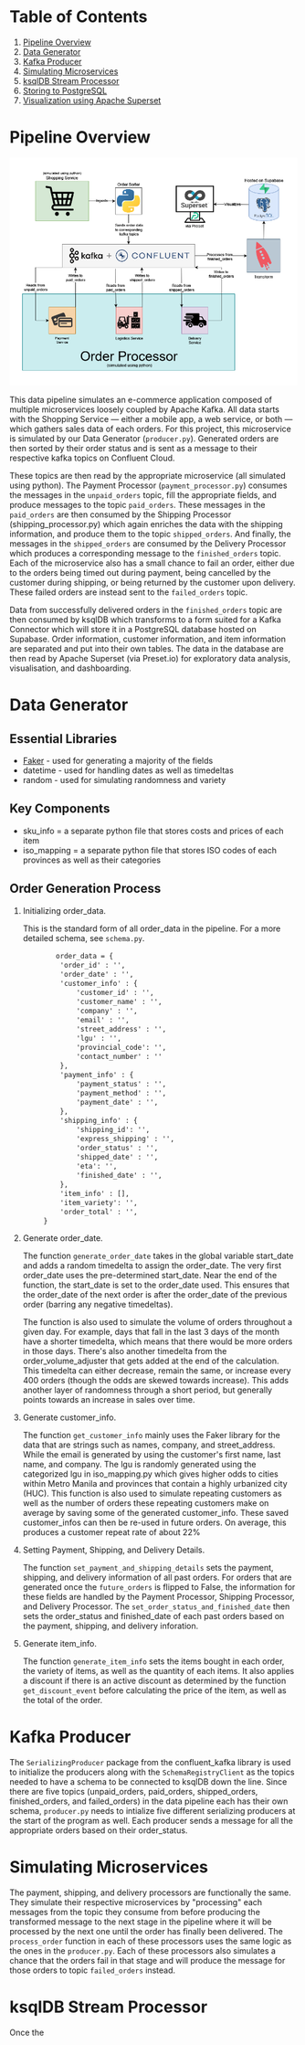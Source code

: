 # Table of Contents
1. [Pipeline Overview](#pipeline-overview)
2. [Data Generator](#data-generator)
3. [Kafka Producer](#kafka-producer)
4. [Simulating Microservices](#simulating-microservices)
5. [ksqlDB Stream Processor](#ksqldb-stream-processor)
6. [Storing to PostgreSQL](#storing-to-postgresql)
7. [Visualization using Apache Superset](#visualization-using-apache-superset)

# Pipeline Overview

![](/images/data_pipeline.png)

This data pipeline simulates an e-commerce application composed of multiple microservices loosely coupled by Apache Kafka. All data starts with the Shopping Service — either a mobile app, a web service, or both — which gathers sales data of each orders. For this project, this microservice is simulated by our Data Generator (`producer.py`). Generated orders are then sorted by their order status and is sent as a message to their respective kafka topics on Confluent Cloud. 

These topics are then read by the appropriate microservice (all simulated using python). The Payment Processor (`payment_processor.py`) consumes the messages in the `unpaid_orders` topic, fill the appropriate fields, and produce messages to the topic `paid_orders`. These messages in the `paid_orders` are then consumed by the Shipping Processor (shipping_processor.py) which again enriches the data with the shipping information, and produce them to the topic `shipped_orders`. And finally, the messages in the `shipped_orders` are consumed by the Delivery Processor which produces a corresponding message to the `finished_orders` topic. Each of the microservice also has a small chance to fail an order, either due to the orders being timed out during payment, being cancelled by the customer during shipping, or being returned by the customer upon delivery. These failed orders are instead sent to the `failed_orders` topic. 

Data from successfully delivered orders in the `finished_orders` topic are then consumed by ksqlDB which transforms to a form suited for a Kafka Connector which will store it in a PostgreSQL database hosted on Supabase. Order information, customer information, and item information are separated and put into their own tables. The data in the database are then read by Apache Superset (via Preset.io) for exploratory data analysis, visualisation, and dashboarding. 

# Data Generator

## Essential Libraries
- [Faker](https://faker.readthedocs.io/) - used for generating a majority of the fields
- datetime - used for handling dates as well as timedeltas
- random - used for simulating randomness and variety

## Key Components
- sku_info = a separate python file that stores costs and prices of each item
- iso_mapping = a separate python file that stores ISO codes of each provinces as well as their categories

## Order Generation Process
1. Initializing order_data.
   
      This is the standard form of all order_data in the pipeline. For a more detailed schema, see `schema.py`.
   ```
           order_data = {
            'order_id' : '',
            'order_date' : '',
            'customer_info' : {
                'customer_id' : '',
                'customer_name' : '',
                'company' : '',
                'email' : '',
                'street_address' : '',
                'lgu' : '',
                'provincial_code': '',
                'contact_number' : ''
            },
            'payment_info' : {
                'payment_status' : '',
                'payment_method' : '',
                'payment_date' : '',
            },
            'shipping_info' : {
                'shipping_id': '',
                'express_shipping' : '',
                'order_status' : '',
                'shipped_date' : '',
                'eta': '',
                'finished_date' : '',
            },
            'item_info' : [],
            'item_variety': '',
            'order_total' : '',
        }
   ```
3. Generate order_date.
   
   The function `generate_order_date` takes in the global variable start_date and adds a random timedelta to assign the order_date. The very first order_date uses the pre-determined start_date. Near the end of the function, the start_date is set to the order_date used. This ensures that the order_date of the next order is after the order_date of the previous order (barring any negative timedeltas).
   
   The function is also used to simulate the volume of orders throughout a given day. For example, days that fall in the last 3 days of the month have a shorter timedelta, which means that there would be more orders in those days. There's also another timedelta from the order_volume_adjuster that gets added at the end of the calculation. This timedelta can either decrease, remain the same, or increase every 400 orders (though the odds are skewed towards increase). This adds another layer of randomness through a short period, but generally points towards an increase in sales over time.  

5. Generate customer_info.
   
   The function `get_customer_info` mainly uses the Faker library for the data that are strings such as names, company, and street_address. While the email is generated by using the customer's first name, last name, and company. The lgu is randomly generated using the categorized lgu in iso_mapping.py which gives higher odds to cities within Metro Manila and provinces that contain a highly urbanized city (HUC). This function is also used to simulate repeating customers as well as the number of orders these repeating customers make on average by saving some of the generated customer_info. These saved customer_infos can then be re-used in future orders. On average, this produces a customer repeat rate of about 22%

7. Setting Payment, Shipping, and Delivery Details.
   
   The function `set_payment_and_shipping_details`  sets the payment, shipping, and delivery information of all past orders. For orders that are generated once the `future_orders` is flipped to False, the information for these fields are handled by the Payment Processor, Shipping Processor, and Delivery Processor. The `set_order_status_and_finished_date` then sets the order_status and finished_date of each past orders based on the payment, shipping, and delivery inforation.

9. Generate item_info.
    
   The function `generate_item_info` sets the items bought in each order, the variety of items, as well as the quantity of each items. It also applies a discount if there is an active discount as determined by the function `get_discount_event` before calculating the price of the item, as well as the total of the order.

# Kafka Producer

The `SerializingProducer` package from the confluent_kafka library is used to initialize the producers along with the `SchemaRegistryClient` as the topics needed to have a schema to be connected to ksqlDB down the line. Since there are five topics (unpaid_orders, paid_orders, shipped_orders, finished_orders, and failed_orders) in the data pipeline each has their own schema, `producer.py` needs to intialize five different serializing producers at the start of the program as well. Each producer sends a message for all the appropriate orders based on their order_status. 

# Simulating Microservices

The payment, shipping, and delivery processors are functionally the same. They simulate their respective microservices by "processing" each messages from the topic they consume from before producing the transformed message to the next stage in the pipeline where it will be processed by the next one until the order has finally been delivered. The `process_order` function in each of these processors uses the same logic as the ones in the `producer.py`. Each of these processors also simulates a chance that the orders fail in that stage and will produce the message for those orders to topic `failed_orders` instead.

# ksqlDB Stream Processor

Once the 

